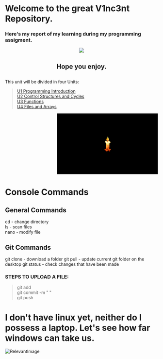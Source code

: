 # Welcome to the great V1nc3nt Repository.
### Here's my report of my learning during my **programming assigment**.  


<p align="center">
    <img height="200" src="https://upload.wikimedia.org/wikipedia/commons/thumb/1/18/ISO_C%2B%2B_Logo.svg/1200px-ISO_C%2B%2B_Logo.svg.png">

<h2 align="center"> 
Hope you enjoy.

##


This unit will be divided in four Units:
> [U1 Programming Introduction](https://github.com/UP210878/UP210878_CPP/tree/main/U1%20Programming%20Introduction)  
> [U2 Control Structures and Cycles](https://github.com/UP210878/UP210878_CPP/tree/main/U2%20Control%20Structures%20and%20Cycles)  
> [U3 Functions](https://github.com/UP210878/UP210878_CPP/tree/main/U3%20Functions)  
> [U4 Files and Arrays](https://github.com/UP210878/UP210878_CPP/tree/main/U4%20Files%20and%20Arrays)  

<div align ="right">
<img alt="c++" height="200" src="Imagenes/velita.gif"/>
</div>    

# Console Commands
## General Commands  
cd - change directory  
ls - scan files  
nano - modify file  

## Git Commands
git clone - download a folder
git pull - update current git folder on the desktop
git status - check changes that have been made
### STEPS TO UPLOAD A FILE:  
>git add  
git commit -m " "  
git push  


# I don't have linux yet, neither do I possess a laptop. Let's see how far windows can take us.

![RelevantImage](https://www.emaratalyoum.com/polopoly_fs/1.1410304.1602783749!/image/image.jpg)
